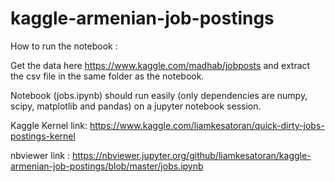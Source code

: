 # kaggle-armenian-job-postings

How to run the notebook :

Get the data here https://www.kaggle.com/madhab/jobposts and extract the csv file in the same folder as the notebook. 

Notebook (jobs.ipynb) should run easily (only dependencies are numpy, scipy, matplotlib and pandas) on a jupyter notebook session.

Kaggle Kernel link: https://www.kaggle.com/liamkesatoran/quick-dirty-jobs-postings-kernel

nbviewer link : https://nbviewer.jupyter.org/github/liamkesatoran/kaggle-armenian-job-postings/blob/master/jobs.ipynb
